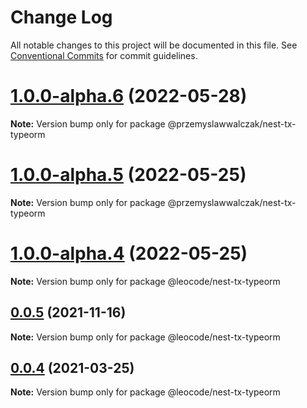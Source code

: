 # Change Log

All notable changes to this project will be documented in this file.
See [Conventional Commits](https://conventionalcommits.org) for commit guidelines.

# [1.0.0-alpha.6](https://github.com/przemyslawwalczak/nest-tx/compare/v1.0.0-alpha.5...v1.0.0-alpha.6) (2022-05-28)

**Note:** Version bump only for package @przemyslawwalczak/nest-tx-typeorm





# [1.0.0-alpha.5](https://github.com/przemyslawwalczak/nest-tx/compare/v1.0.0-alpha.4...v1.0.0-alpha.5) (2022-05-25)

**Note:** Version bump only for package @przemyslawwalczak/nest-tx-typeorm





# [1.0.0-alpha.4](https://github.com/leocode/nest-tx/compare/v0.0.5...v1.0.0-alpha.4) (2022-05-25)

**Note:** Version bump only for package @leocode/nest-tx-typeorm





## [0.0.5](https://github.com/leocode/nest-tx/compare/v0.0.4...v0.0.5) (2021-11-16)

**Note:** Version bump only for package @leocode/nest-tx-typeorm





## [0.0.4](https://github.com/leocode/nest-tx/compare/v0.0.3...v0.0.4) (2021-03-25)

**Note:** Version bump only for package @leocode/nest-tx-typeorm
